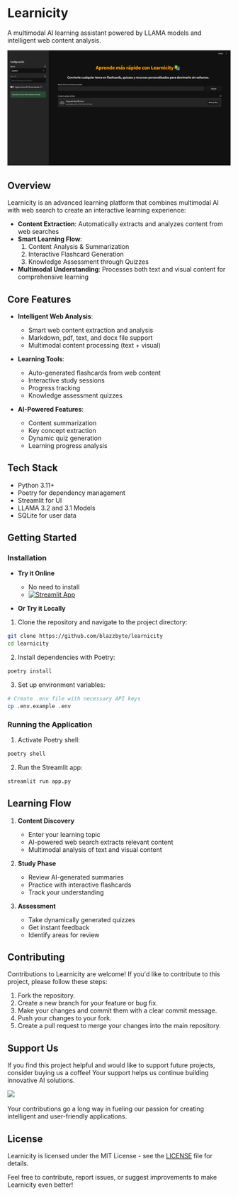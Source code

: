 # Learnicity

A multimodal AI learning assistant powered by LLAMA models and intelligent web content analysis.

[![Streamlit UI](./public/oi-web.jpeg)](https://learnicity.streamlit.app/)

## Overview

Learnicity is an advanced learning platform that combines multimodal AI with web search to create an interactive learning experience:

- **Content Extraction**: Automatically extracts and analyzes content from web searches
- **Smart Learning Flow**:
  1. Content Analysis & Summarization
  2. Interactive Flashcard Generation
  3. Knowledge Assessment through Quizzes
- **Multimodal Understanding**: Processes both text and visual content for comprehensive learning

## Core Features

- **Intelligent Web Analysis**:
  - Smart web content extraction and analysis
  - Markdown, pdf, text, and docx file support
  - Multimodal content processing (text + visual)

- **Learning Tools**:
  - Auto-generated flashcards from web content
  - Interactive study sessions
  - Progress tracking
  - Knowledge assessment quizzes

- **AI-Powered Features**:
  - Content summarization
  - Key concept extraction
  - Dynamic quiz generation
  - Learning progress analysis

## Tech Stack

- Python 3.11+
- Poetry for dependency management
- Streamlit for UI
- LLAMA 3.2 and 3.1 Models
- SQLite for user data

## Getting Started

### Installation

- **Try it Online**
  - No need to install
  - [![Streamlit App](https://static.streamlit.io/badges/streamlit_badge_black_white.svg)](https://learnicity.streamlit.app/)

- **Or Try it Locally**

1. Clone the repository and navigate to the project directory:
```bash
git clone https://github.com/blazzbyte/learnicity
cd learnicity
```

2. Install dependencies with Poetry:
```bash
poetry install
```

3. Set up environment variables:
```bash
# Create .env file with necessary API keys
cp .env.example .env
```

### Running the Application

1. Activate Poetry shell:
```bash
poetry shell
```

2. Run the Streamlit app:
```bash
streamlit run app.py
```

## Learning Flow

1. **Content Discovery**
   - Enter your learning topic
   - AI-powered web search extracts relevant content
   - Multimodal analysis of text and visual content

2. **Study Phase**
   - Review AI-generated summaries
   - Practice with interactive flashcards
   - Track your understanding

3. **Assessment**
   - Take dynamically generated quizzes
   - Get instant feedback
   - Identify areas for review

## Contributing

Contributions to Learnicity are welcome! If you'd like to contribute to this project, please follow these steps:

1. Fork the repository.
2. Create a new branch for your feature or bug fix.
3. Make your changes and commit them with a clear commit message.
4. Push your changes to your fork.
5. Create a pull request to merge your changes into the main repository.

## Support Us

If you find this project helpful and would like to support future projects, consider buying us a coffee! Your support helps us continue building innovative AI solutions.

<a href="https://www.buymeacoffee.com/blazzmocompany"><img src="https://img.buymeacoffee.com/button-api/?text=Buy me a coffee&emoji=&slug=blazzmocompany&button_colour=40DCA5&font_colour=ffffff&font_family=Cookie&outline_colour=000000&coffee_colour=FFDD00"></a>

Your contributions go a long way in fueling our passion for creating intelligent and user-friendly applications.

## License

Learnicity is licensed under the MIT License - see the [LICENSE](LICENSE) file for details.

Feel free to contribute, report issues, or suggest improvements to make Learnicity even better!